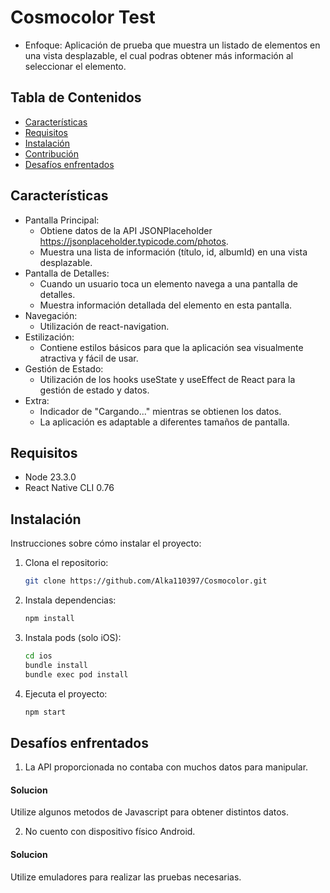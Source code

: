 # Cosmocolor Test

- Enfoque:
  Aplicación de prueba que muestra un listado de elementos en una vista desplazable, el cual podras obtener más información al seleccionar el elemento.

## Tabla de Contenidos

- [Características](#características)
- [Requisitos](#requisitos)
- [Instalación](#instalación)
- [Contribución](#contribución)
- [Desafíos enfrentados](#desafiós)

## Características

- Pantalla Principal:
  - Obtiene datos de la API JSONPlaceholder https://jsonplaceholder.typicode.com/photos.
  - Muestra una lista de información (título, id, albumId) en una vista desplazable.
- Pantalla de Detalles:
  - Cuando un usuario toca un elemento navega a una pantalla de detalles.
  - Muestra información detallada del elemento en esta pantalla.
- Navegación:
  - Utilización de react-navigation.
- Estilización:
  - Contiene estilos básicos para que la aplicación sea visualmente atractiva y fácil de usar.
- Gestión de Estado:
  - Utilización de los hooks useState y useEffect de React para la gestión de estado y datos.
- Extra:
  - Indicador de "Cargando..." mientras se obtienen los datos.
  - La aplicación es adaptable a diferentes tamaños de pantalla.

## Requisitos

- Node 23.3.0
- React Native CLI 0.76

## Instalación

Instrucciones sobre cómo instalar el proyecto:

1. Clona el repositorio:

   ```bash
   git clone https://github.com/Alka110397/Cosmocolor.git

   ```

2. Instala dependencias:

   ```bash
   npm install

   ```

3. Instala pods (solo iOS):

   ```bash
   cd ios
   bundle install
   bundle exec pod install

   ```

4. Ejecuta el proyecto:
   ```bash
   npm start
   ```

## Desafíos enfrentados

1. La API proporcionada no contaba con muchos datos para manipular.

#### Solucion

Utilize algunos metodos de Javascript para obtener distintos datos.

2. No cuento con dispositivo físico Android.

#### Solucion

Utilize emuladores para realizar las pruebas necesarias.
